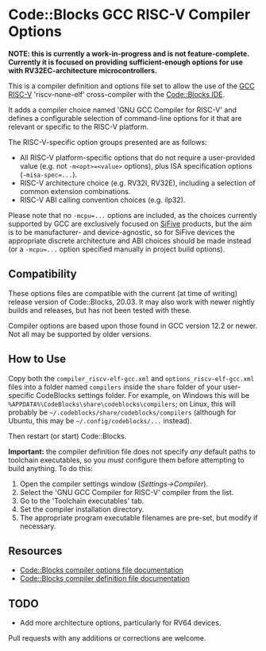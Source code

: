 # Code::Blocks GCC RISC-V Compiler Options

**NOTE: this is currently a work-in-progress and is not feature-complete. Currently it is focused on providing sufficient-enough options for use with RV32EC-architecture microcontrollers.**

This is a compiler definition and options file set to allow the use of the [GCC](https://gcc.gnu.org) [RISC-V](https://en.wikipedia.org/wiki/RISC-V) 'riscv-none-elf' cross-compiler with the [Code::Blocks IDE](https://www.codeblocks.org/).

It adds a compiler choice named 'GNU GCC Compiler for RISC-V' and defines a configurable selection of command-line options for it that are relevant or specific to the RISC-V platform.

The RISC-V-specific option groups presented are as follows:

- All RISC-V platform-specific options that do not require a user-provided value (e.g. not `-m<opt>=<value>` options), plus ISA specification options (`-misa-spec=...`).
- RISC-V architecture choice (e.g. RV32I, RV32E), including a selection of common extension combinations.
- RISC-V ABI calling convention choices (e.g. ilp32).

Please note that no `-mcpu=...` options are included, as the choices currently supported by GCC are exclusively focused on [SiFive](https://www.sifive.com) products, but the aim is to be manufacturer- and device-agnostic, so for SiFive devices the appropriate discrete architecture and ABI choices should be made instead (or a `-mcpu=...` option specified manually in project build options).

## Compatibility

These options files are compatible with the current (at time of writing) release version of Code::Blocks, 20.03. It may also work with newer nightly builds and releases, but has not been tested with these.

Compiler options are based upon those found in GCC version 12.2 or newer. Not all may be supported by older versions.

## How to Use

Copy both the `compiler_riscv-elf-gcc.xml` and `options_riscv-elf-gcc.xml` files into a folder named `compilers` inside the `share` folder of your user-specific CodeBlocks settings folder. For example, on Windows this will be `%APPDATA%\CodeBlocks\share\codeblocks\compilers`; on Linux, this will probably be `~/.codeblocks/share/codeblocks/compilers` (although for Ubuntu, this may be `~/.config/codeblocks/...` instead).

Then restart (or start) Code::Blocks.

**Important:** the compiler definition file does not specify *any* default paths to toolchain executables, so you *must* configure them before attempting to build anything. To do this:

1. Open the compiler settings window (*Settings->Compiler*).
2. Select the 'GNU GCC Compiler for RISC-V' compiler from the list.
3. Go to the 'Toolchain executables' tab.
4. Set the compiler installation directory.
5. The appropriate program executable filenames are pre-set, but modify if necessary.

## Resources

* [Code::Blocks compiler options file documentation](https://wiki.codeblocks.org/index.php/Compiler_options_file)
* [Code::Blocks compiler definition file documentation](https://wiki.codeblocks.org/index.php/Compiler_file)

## TODO

- Add more architecture options, particularly for RV64 devices.

Pull requests with any additions or corrections are welcome.